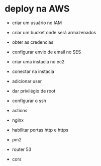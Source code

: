 # deploy na AWS
- criar um usuário no IAM
- criar um bucket onde será armazenados
- obter as credencias
- configurar envio de email no SES

- criar uma instacia no ec2
- conectar na instacia
- adicionar user
- dar privilégio de root
- configurar o ssh
- actions 
- nginx
- habilitar portas http e https
- pm2
- router 53
- cors